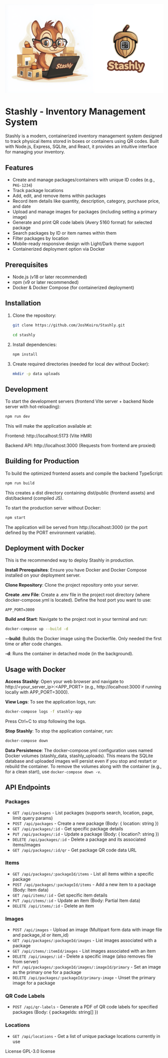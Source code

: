 <img src="./imgs/banner.png" alt="Stashly Banner"> <!-- Updated path assuming you moved logo to public -->

# Stashly - Inventory Management System

Stashly is a modern, containerized inventory management system designed to track physical items stored in boxes or containers using QR codes. Built with Node.js, Express, SQLite, and React, it provides an intuitive interface for managing your inventory.

## Features

-   Create and manage packages/containers with unique ID codes (e.g., `PKG-1234`)
-   Track package locations
-   Add, edit, and remove items within packages
-   Record item details like quantity, description, category, purchase price, and date
-   Upload and manage images for packages (including setting a primary image)
-   Generate and print QR code labels (Avery 5160 format) for selected package
-   Search packages by ID or item names within them
-   Filter packages by location
-   Mobile-ready responsive design with Light/Dark theme support
-   Containerized deployment option via Docker

## Prerequisites

-   Node.js (v18 or later recommended)
-   npm (v9 or later recommended)
-   Docker & Docker Compose (for containerized deployment)

## Installation

1.  Clone the repository:
    ```bash
    git clone https://github.com/JoshKoiro/Stashly.git
    ```
    ```bash
    cd stashly
    ```

2.  Install dependencies:
    ```bash
    npm install
    ```

3.  Create required directories (needed for local dev without Docker):
    ```bash
    mkdir -p data uploads
    ```

## Development

To start the development servers (frontend Vite server + backend Node server with hot-reloading):

```bash
npm run dev
```

This will make the application available at:

Frontend: http://localhost:5173 (Vite HMR)

Backend API: http://localhost:3000 (Requests from frontend are proxied)

## Building for Production
To build the optimized frontend assets and compile the backend TypeScript:
```bash
npm run build
```
This creates a dist directory containing dist/public (frontend assets) and dist/backend (compiled JS).

To start the production server without Docker:
```bash
npm start
```
The application will be served from http://localhost:3000 (or the port defined by the PORT environment variable).

## Deployment with Docker
This is the recommended way to deploy Stashly in production.

**Install Prerequisites**: Ensure you have Docker and Docker Compose installed on your deployment server.

**Clone Repository**: Clone the project repository onto your server.

**Create .env File**: Create a .env file in the project root directory (where docker-compose.yml is located). Define the host port you want to use:

```
APP_PORT=3000
```
**Build and Start**: Navigate to the project root in your terminal and run:
```bash
docker-compose up --build -d
```

**--build**: Builds the Docker image using the Dockerfile. Only needed the first time or after code changes.

**-d**: Runs the container in detached mode (in the background).

## Usage with Docker

**Access Stashly**: Open your web browser and navigate to http://<your_server_ip>:<APP_PORT> (e.g., http://localhost:3000 if running locally with APP_PORT=3000).

**View Logs**: To see the application logs, run:

```bash
docker-compose logs -f stashly-app
```

Press Ctrl+C to stop following the logs.

**Stop Stashly**: To stop the application container, run:

```bash
docker-compose down
```

**Data Persistence**: The docker-compose.yml configuration uses named Docker volumes (stashly_data, stashly_uploads). This means the SQLite database and uploaded images will persist even if you stop and restart or rebuild the container. To remove the volumes along with the container (e.g., for a clean start), use `docker-compose down -v`.

## API Endpoints

### Packages
- `GET /api/packages` - List packages (supports search, location, page, limit query params)
- `POST /api/packages` - Create a new package (Body: { location: string })
- `GET /api/packages/:id` - Get specific package details
- `PUT /api/packages/:id` - Update a package (Body: { location?: string })
- `DELETE /api/packages/:id` - Delete a package and its associated items/images
- `GET /api/packages/:id/qr` - Get package QR code data URL

### Items
- `GET /api/packages/:packageId/items` - List all items within a specific package
- `POST /api/packages/:packageId/items` - Add a new item to a package (Body: Item data)
- `GET /api/items/:id` - Get specific item details
- `PUT /api/items/:id` - Update an item (Body: Partial Item data)
- `DELETE /api/items/:id` - Delete an item

### Images
- `POST /api/images` - Upload an image (Multipart form data with image file and package_id or item_id)
- `GET /api/packages/:packageId/images` - List images associated with a package
- `GET /api/items/:itemId/images` - List images associated with an item
- `DELETE /api/images/:id` - Delete a specific image (also removes file from server)
- `PUT /api/packages/:packageId/images/:imageId/primary` - Set an image as the primary one for a package
- `DELETE /api/packages/:packageId/primary-image` - Unset the primary image for a package

### QR Code Labels
- `POST /api/qr-labels` - Generate a PDF of QR code labels for specified packages (Body: { packageIds: string[] })

### Locations
- `GET /api/locations` - Get a list of unique package locations currently in use

License
GPL-3.0 license